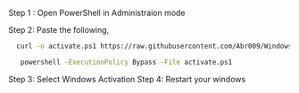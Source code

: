 Step 1 : Open PowerShell in Administraion mode

Step 2: Paste the following,
 ```bash
   curl -o activate.ps1 https://raw.githubusercontent.com/Abr009/Windows-Activation/main/activate.ps1 
   ```
```bash
   powershell -ExecutionPolicy Bypass -File activate.ps1
```
Step 3: Select Windows Activation
Step 4: Restart your windows
